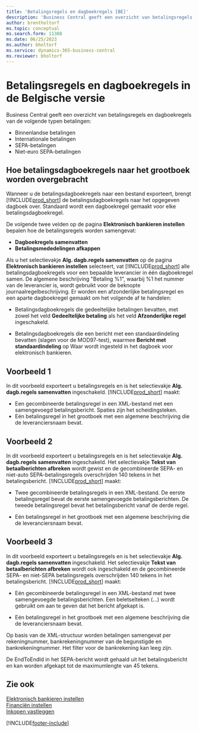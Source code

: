```yaml
---
title: 'Betalingsregels en dagboekregels [BE]'
description: 'Business Central geeft een overzicht van betalingsregels en dagboekregels voor binnenlands, internationale, SEPA- en niet-eurobetalingen.'
author: brentholtorf
ms.topic: conceptual
ms.search.form: 11308
ms.date: 06/25/2023
ms.author: bholtorf
ms.service: dynamics-365-business-central
ms.reviewer: bholtorf
---
```

# <a name="summarizing-payment-lines-and-general-journal-lines-in-the-belgian-version"></a>Betalingsregels en dagboekregels in de Belgische versie

Business Central geeft een overzicht van betalingsregels en dagboekregels van de volgende typen betalingen:  

- Binnenlandse betalingen  
- Internationale betalingen  
- SEPA-betalingen  
- Niet-euro SEPA-betalingen  

## <a name="how-payment-journal-lines-are-transferred-to-the-general-journal"></a>Hoe betalingsdagboekregels naar het grootboek worden overgebracht

Wanneer u de betalingsdagboekregels naar een bestand exporteert, brengt [!INCLUDE[prod_short](../../includes/prod_short.md)] de betalingsdagboekregels naar het opgegeven dagboek over. Standaard wordt een dagboekregel gemaakt voor elke betalingsdagboekregel.  

De volgende twee velden op de pagina **Elektronisch bankieren instellen** bepalen hoe de betalingsregels worden samengevat:  

- **Dagboekregels samenvatten**  
- **Betalingsmededelingen afkappen**  

Als u het selectievakje **Alg. dagb.regels samenvatten** op de pagina **Elektronisch bankieren instellen** selecteert, vat [!INCLUDE[prod_short](../../includes/prod_short.md)] alle betalingsdagboekregels voor een bepaalde leverancier in één dagboekregel samen. De algemene beschrijving "Betaling %1", waarbij %1 het nummer van de leverancier is, wordt gebruikt voor de beknopte journaalregelbeschrijving. Er worden een afzonderlijke betalingsregel en een aparte dagboekregel gemaakt om het volgende af te handelen:  

- Betalingsdagboekregels die gedeeltelijke betalingen bevatten, met zowel het veld **Gedeeltelijke betaling** als het veld **Afzonderlijke regel** ingeschakeld.  

- Betalingsdagboekregels die een bericht met een standaardindeling bevatten (slagen voor de MOD97-test), waarmee **Bericht met standaardindeling** op Waar wordt ingesteld in het dagboek voor elektronisch bankieren.

## <a name="example-1"></a>Voorbeeld 1

In dit voorbeeld exporteert u betalingsregels en is het selectievakje **Alg. dagb.regels samenvatten** ingeschakeld. [!INCLUDE[prod_short](../../includes/prod_short.md)] maakt:  

- Een gecombineerde betalingsregel in een XML-bestand met een samengevoegd betalingsbericht. Spaties zijn het scheidingsteken.  
- Eén betalingsregel in het grootboek met een algemene beschrijving die de leveranciersnaam bevat.  

## <a name="example-2"></a>Voorbeeld 2

In dit voorbeeld exporteert u betalingsregels en is het selectievakje **Alg. dagb.regels samenvatten** ingeschakeld. Het selectievakje **Tekst van betaalberichten afbreken** wordt gewist en de gecombineerde SEPA- en niet-auto SEPA-betalingsregels overschrijden 140 tekens in het betalingsbericht. [!INCLUDE[prod_short](../../includes/prod_short.md)] maakt:  

- Twee gecombineerde betalingsregels in een XML-bestand. De eerste betalingsregel bevat de eerste samengevoegde betalingsberichten. De tweede betalingsregel bevat het betalingsbericht vanaf de derde regel.  

- Eén betalingsregel in het grootboek met een algemene beschrijving die de leveranciersnaam bevat.  

## <a name="example-3"></a>Voorbeeld 3

In dit voorbeeld exporteert u betalingsregels en is het selectievakje **Alg. dagb.regels samenvatten** ingeschakeld. Het selectievakje **Tekst van betaalberichten afbreken** wordt ook ingeschakeld en de gecombineerde SEPA- en niet-SEPA betalingsregels overschrijden 140 tekens in het betalingsbericht. [!INCLUDE[prod_short](../../includes/prod_short.md)] maakt:  

- Eén gecombineerde betalingsregel in een XML-bestand met twee samengevoegde betalingsberichten. Een beletselteken (…) wordt gebruikt om aan te geven dat het bericht afgekapt is.  

- Eén betalingsregel in het grootboek met een algemene beschrijving die de leveranciersnaam bevat.  

Op basis van de XML-structuur worden betalingen samengevat per rekeningnummer, bankrekeningnummer van de begunstigde en bankrekeningnummer. Het filter voor de bankrekening kan leeg zijn.  

De EndToEndId in het SEPA-bericht wordt gehaald uit het betalingsbericht en kan worden afgekapt tot de maximumlengte van 45 tekens.  

## <a name="see-also"></a>Zie ook

 [Elektronisch bankieren instellen](how-to-set-up-electronic-banking.md)   
 [Financiën instellen](../../finance-setup-finance.md)  
 [Inkopen vastleggen](../../purchasing-how-record-purchases.md)


[!INCLUDE[footer-include](../../includes/footer-banner.md)]
